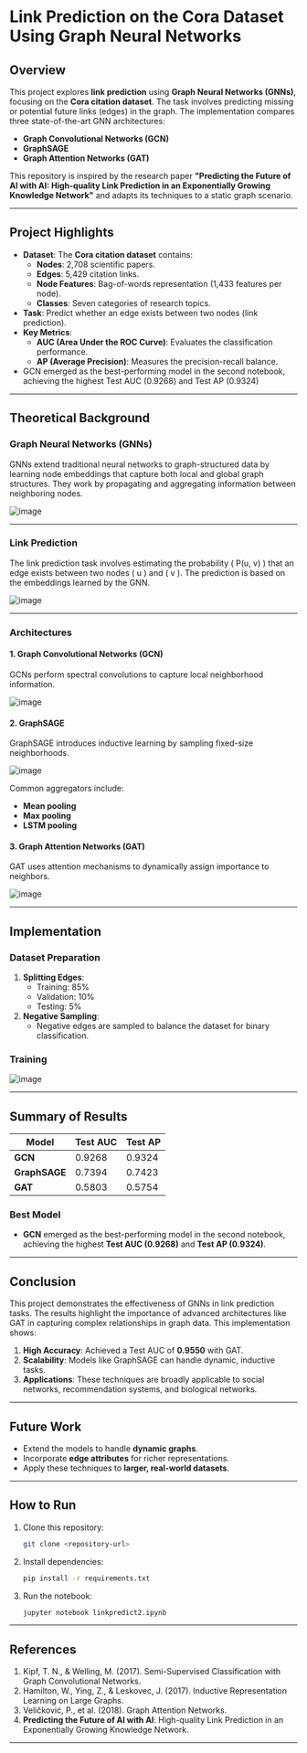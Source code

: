 
# **Link Prediction on the Cora Dataset Using Graph Neural Networks**

## **Overview**
This project explores **link prediction** using **Graph Neural Networks (GNNs)**, focusing on the **Cora citation dataset**. The task involves predicting missing or potential future links (edges) in the graph. The implementation compares three state-of-the-art GNN architectures:
- **Graph Convolutional Networks (GCN)**
- **GraphSAGE**
- **Graph Attention Networks (GAT)**

This repository is inspired by the research paper **"Predicting the Future of AI with AI: High-quality Link Prediction in an Exponentially Growing Knowledge Network"** and adapts its techniques to a static graph scenario.

---

## **Project Highlights**
- **Dataset**: The **Cora citation dataset** contains:
  - **Nodes**: 2,708 scientific papers.
  - **Edges**: 5,429 citation links.
  - **Node Features**: Bag-of-words representation (1,433 features per node).
  - **Classes**: Seven categories of research topics.
- **Task**: Predict whether an edge exists between two nodes (link prediction).
- **Key Metrics**:
  - **AUC (Area Under the ROC Curve)**: Evaluates the classification performance.
  - **AP (Average Precision)**: Measures the precision-recall balance.
- GCN emerged as the best-performing model in the second notebook, achieving the highest Test AUC (0.9268) and Test AP (0.9324)

---

## **Theoretical Background**

### **Graph Neural Networks (GNNs)**
GNNs extend traditional neural networks to graph-structured data by learning node embeddings that capture both local and global graph structures. They work by propagating and aggregating information between neighboring nodes.

![image](https://github.com/user-attachments/assets/b3b400e6-5320-41d4-9f45-896e5aa9d7be)


---

### **Link Prediction**
The link prediction task involves estimating the probability \( P(u, v) \) that an edge exists between two nodes \( u \) and \( v \). The prediction is based on the embeddings learned by the GNN.

![image](https://github.com/user-attachments/assets/a749ce3f-588e-4ce0-abb1-e25b5a3733c2)


---

### **Architectures**

#### **1. Graph Convolutional Networks (GCN)**
GCNs perform spectral convolutions to capture local neighborhood information.

![image](https://github.com/user-attachments/assets/7c67baf4-aede-424c-b873-bc09cd1d1e53)


#### **2. GraphSAGE**
GraphSAGE introduces inductive learning by sampling fixed-size neighborhoods.

![image](https://github.com/user-attachments/assets/61f504b1-2679-485e-817d-40aa4a6b8170)

Common aggregators include:
- **Mean pooling**
- **Max pooling**
- **LSTM pooling**

#### **3. Graph Attention Networks (GAT)**
GAT uses attention mechanisms to dynamically assign importance to neighbors.

![image](https://github.com/user-attachments/assets/b934fc22-c861-4758-9d32-c1022cf967ac)


---

## **Implementation**

### **Dataset Preparation**
1. **Splitting Edges**:
   - Training: 85%
   - Validation: 10%
   - Testing: 5%
2. **Negative Sampling**:
   - Negative edges are sampled to balance the dataset for binary classification.

### **Training**
![image](https://github.com/user-attachments/assets/3d06dded-df67-4191-be94-455116e70f9e)


---

## **Summary of Results**

| Model       | Test AUC | Test AP |
|-------------|----------|---------|
| **GCN**     | 0.9268   | 0.9324  |
| **GraphSAGE** | 0.7394 | 0.7423  |
| **GAT**     | 0.5803   | 0.5754  |

### **Best Model**
- **GCN** emerged as the best-performing model in the second notebook, achieving the highest **Test AUC (0.9268)** and **Test AP (0.9324)**.

---

## **Conclusion**
This project demonstrates the effectiveness of GNNs in link prediction tasks. The results highlight the importance of advanced architectures like GAT in capturing complex relationships in graph data. This implementation shows:
1. **High Accuracy**: Achieved a Test AUC of **0.9550** with GAT.
2. **Scalability**: Models like GraphSAGE can handle dynamic, inductive tasks.
3. **Applications**: These techniques are broadly applicable to social networks, recommendation systems, and biological networks.

---

## **Future Work**
- Extend the models to handle **dynamic graphs**.
- Incorporate **edge attributes** for richer representations.
- Apply these techniques to **larger, real-world datasets**.

---

## **How to Run**
1. Clone this repository:
   ```bash
   git clone <repository-url>
   ```
2. Install dependencies:
   ```bash
   pip install -r requirements.txt
   ```
3. Run the notebook:
   ```bash
   jupyter notebook linkpredict2.ipynb
   ```

---

## **References**
1. Kipf, T. N., & Welling, M. (2017). Semi-Supervised Classification with Graph Convolutional Networks.
2. Hamilton, W., Ying, Z., & Leskovec, J. (2017). Inductive Representation Learning on Large Graphs.
3. Veličković, P., et al. (2018). Graph Attention Networks.
4. **Predicting the Future of AI with AI**: High-quality Link Prediction in an Exponentially Growing Knowledge Network.

---
